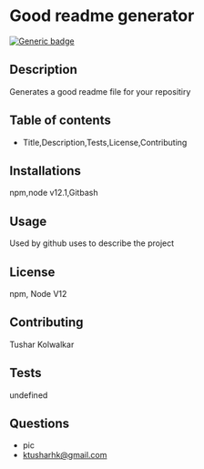 
  
  # Good readme generator
  [![Generic badge](https://img.shields.io/badge/Maintained-yes-green.svg)](https://github.com/tushark-bootcamp/a9-good-readme-generator)
  
  ## Description
  Generates a good readme file for your repositiry
  
  ## Table of contents
  * Title,Description,Tests,License,Contributing
  
  ## Installations
  npm,node v12.1,Gitbash

  ## Usage
  Used by github uses to describe the project

  ## License
  npm, Node V12

  ## Contributing
  Tushar Kolwalkar

  ## Tests
  undefined

  ## Questions
  * pic
  * ktusharhk@gmail.com
  